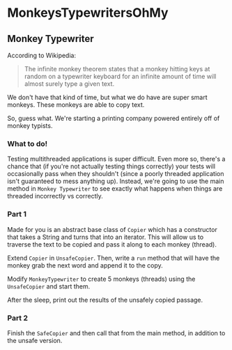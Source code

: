 # MonkeysTypewritersOhMy

## Monkey Typewriter
According to Wikipedia:

> The infinite monkey theorem states that a monkey hitting keys at random on a typewriter keyboard for an infinite 
amount of time will almost surely type a given text.

We don't have that kind of time, but what we do have are super smart monkeys.  These monkeys are able to copy text.

So, guess what.  We're starting a printing company powered entirely off of monkey typists.

### What to do!
Testing multithreaded applications is super difficult.  Even more so, there's a chance that (if you're not actually
testing things correctly) your tests will occasionally pass when they shouldn't (since a poorly threaded application
isn't guaranteed to mess anything up).  Instead, we're going to use the main method in `Monkey Typewriter` to see
exactly what happens when things are threaded incorrectly vs correctly.

### Part 1

Made for you is an abstract base class of `Copier` which has a constructor that takes a String and turns that into
an iterator.  This will allow us to traverse the text to be copied and pass it along to each monkey (thread).

Extend `Copier` in `UnsafeCopier`.  Then, write a `run` method that will have the monkey grab the next word and append
it to the copy.

Modify `MonkeyTypewriter` to create 5 monkeys (threads) using the `UnsafeCopier` and start them.

After the sleep, print out the results of the unsafely copied passage.

### Part 2

Finish the `SafeCopier` and then call that from the main method, in addition to the unsafe version.



